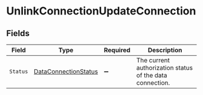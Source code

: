 # UnlinkConnectionUpdateConnection


## Fields

| Field                                                               | Type                                                                | Required                                                            | Description                                                         |
| ------------------------------------------------------------------- | ------------------------------------------------------------------- | ------------------------------------------------------------------- | ------------------------------------------------------------------- |
| `Status`                                                            | [DataConnectionStatus](../../Models/Shared/DataConnectionStatus.md) | :heavy_minus_sign:                                                  | The current authorization status of the data connection.            |